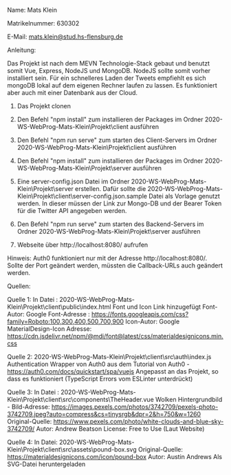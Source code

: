 Name: Mats Klein

Matrikelnummer: 630302

E-Mail: mats.klein@stud.hs-flensburg.de

Anleitung:

Das Projekt ist nach dem MEVN Technologie-Stack gebaut und benutzt somit Vue, Express, NodeJS und MongoDB. NodeJS sollte somit vorher installiert sein.
Für ein schnelleres Laden der Tweets empfiehlt es sich mongoDB lokal auf dem eigenen Rechner laufen zu lassen. Es funktioniert aber auch mit einer Datenbank aus der Cloud.

1. Das Projekt clonen

2. Den Befehl "npm install" zum installieren der Packages im Ordner 2020-WS-WebProg-Mats-Klein\Projekt\client ausführen

3. Den Befehl "npm run serve" zum starten des Client-Servers im Ordner 2020-WS-WebProg-Mats-Klein\Projekt\client ausführen

4. Den Befehl "npm install" zum installieren der Packages im Ordner 2020-WS-WebProg-Mats-Klein\Projekt\server ausführen

5. Eine server-config.json Datei im Ordner 2020-WS-WebProg-Mats-Klein\Projekt\server erstellen. Dafür sollte die 2020-WS-WebProg-Mats-Klein\Projekt\client\server-config.json.sample Datei als Vorlage genutzt werden.
   In dieser müssen der Link zur Mongo-DB und der Bearer Token für die Twitter API angegeben werden.

6. Den Befehl "npm run serve" zum starten des Backend-Servers im Ordner 2020-WS-WebProg-Mats-Klein\Projekt\server ausführen

7. Webseite über http://localhost:8080/ aufrufen

Hinweis: Auth0 funktioniert nur mit der Adresse http://localhost:8080/. Sollte der Port geändert werden, müssten die Callback-URLs auch geändert werden.

Quellen:

Quelle 1:
In Datei : 2020-WS-WebProg-Mats-Klein\Projekt\client\public\index.html
Font und Icon Link hinzugefügt
Font-Autor: Google
Font-Adresse : https://fonts.googleapis.com/css?family=Roboto:100,300,400,500,700,900
Icon-Autor: Google
MaterialDesign-Icon Adresse: https://cdn.jsdelivr.net/npm/@mdi/font@latest/css/materialdesignicons.min.css

Quelle 2:
2020-WS-WebProg-Mats-Klein\Projekt\client\src\auth\index.js
Authentication Wrapper von Auth0 aus dem Tutorial von Auth0 - https://auth0.com/docs/quickstart/spa/vuejs
Angepasst an das Projekt, so dass es funktioniert (TypeScript Errors vom ESLinter unterdrückt) 

Quelle 3:
In Datei : 2020-WS-WebProg-Mats-Klein\Projekt\client\src\components\TheHeader.vue
Wolken Hintergrundbild - Bild-Adresse: https://images.pexels.com/photos/3742709/pexels-photo-3742709.jpeg?auto=compress&cs=tinysrgb&dpr=2&h=750&w=1260
Original-Quelle: https://www.pexels.com/photo/white-clouds-and-blue-sky-3742709/
Autor: Andrew Beatson
License: Free to Use (Laut Website)

Quelle 4: 
In Datei: 2020-WS-WebProg-Mats-Klein\Projekt\client\src\assets\pound-box.svg
Original-Quelle: https://materialdesignicons.com/icon/pound-box
Autor: Austin Andrews
Als SVG-Datei heruntergeladen




